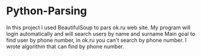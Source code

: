 # Python-Parsing

In this project i used BeautifulSoup to pars ok.ru web site.
My program will login automatically and will search users by name and surname
Main goal to find user by phone number, in ok.ru you can't search by phone number. 
I wrote algorithm that can find by phone number.
